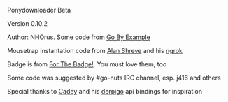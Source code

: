 Ponydownloader
Beta

Version 0.10.2

Author: NHOrus.
Some code from [Go By Example](https://gobyexample.com)

Mousetrap instantation code from [Alan Shreve](https://github.com/inconshreveable) and his [ngrok](https://github.com/inconshreveable/ngrok)

Badge is from [For The Badge!](http://forthebadge.com/). You must love them, too

Some code was suggested by #go-nuts IRC channel, esp. j416 and others

Special thanks to [Cadey](https://github.com/Xe) and his [derpigo](https://github.com/Xe/derpigo) api bindings for inspiration
